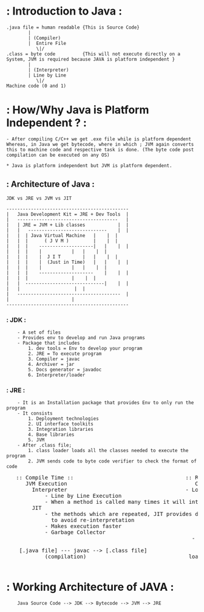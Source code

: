 # : Introduction to Java :

	.java file = human readable {This is Source Code}
			|
			| (Compiler)	
			|  Entire File
		       \|/
	.class = byte code 			{This will not execute directly on a System, JVM is required because JAVA is platform independent }
			|
			| (Interpreter)
			| Line by Line 	
		       \|/
	Machine code (0 and 1)


# : How/Why Java is Platform Independent ? :

	- After compiling C/C++ we get .exe file while is platform dependent
	Whereas, in Java we get bytecode, where in which ; JVM again converts this to machine code and respective task is done. (The byte code post compilation can be executed on any OS)

	* Java is platform independent but JVM is platform dependent.

## : Architecture of Java : 


	JDK vs JRE vs JVM vs JIT

    ---------------------------------------------
    |	Java Development Kit = JRE + Dev Tools	|	
    |	-------------------------------------   |
    |   | JRE = JVM + Lib classes            |  |
    |   |   -----------------------------    |  |
    |	|  | Java Virtual Machine	|    |  |
    |   |  |      ( J V M )  		|    |	|
    |   |  |    --------------------|	|    |  |
    |	|  |	|		    |	|    |	|
    |	|  |	|  J I T	    |	|    |	|
    |	|  |	|  (Just in Time)   |	|    |	|
    |	|  |	|		    |	|    |	|	
    |	|  |    --------------------	|    |  |
    |	|  | 			 	|    |	|
    |	|  -----------------------------|    |	|
    |	|				     |  |
    |   --------------------------------------	|
    |		   				|
    ---------------------------------------------


### : JDK :

    	- A set of files
    	- Provides env to develop and run Java programs
    	- Package that includes
    		1. dev tools = Env to develop your program
    		2. JRE = To execute program
    		3. Compiler = javac
    		4. Archiver = jar
    		5. Docs generator = javadoc
    		6. Interpreter/loader

### : JRE :

    	- It is an Installation package that provides Env to only run the program
    	- It consists 
    		1. Deployment technologies
    		2. UI interface toolkits
    		3. Integration libraries
    		4. Base libraries
    		5. JVM
    	- After .class file; 
    		1. class loader loads all the classes needed to execute the program
    		2. JVM sends code to byte code verifier to check the format of code



<pre>
   :: Compile Time ::									:: Run Time ::
      JVM Execution 									   Class Loader
    	Interpreter										- Loading
    		- Line by Line Execution							    - Reads .class file and generate binary data
    		- When a method is called many times it will interpret again and again.		    - Object of this class is created in HEAP memory
    	JIT 										        - Linking
    		- the methods which are repeated, JIT provides direct machine code                      - JVM verifies .class file generated
    		  to avoid re-interpretation 								- allocates memory for class variables and default values
    		- Makes execution faster 								 - Replaces symbolic references from the type to direct references
    		- Garbage Collector									  - Initialization
    													  - All the static variables are assigned with their values defined in the code and static block

    [.java file] --- javac --> [.class file]						[class   --> [Byte code --> [Interpreter] --> [Runtime] --> [Hardware]
    		(compilation) 								 loader]      verifier]

</pre>

# : Working Architecture of JAVA :

		Java Source Code --> JDK --> Bytecode --> JVM --> JRE
